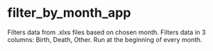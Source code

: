# filter_by_month_app
Filters data from .xlxs files based on chosen month. Filters data in 3 columns: Birth, Death, Other. Run at the beginning of every month.
